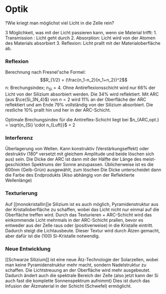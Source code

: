 # Optik
?Wie kriegt man möglichst viel Licht in die Zelle rein?

3 Möglichkeit, was mit der Licht passieren kann, wenn sie Material trifft:
		1. Transmission : Licht geht durch
		2. Absorption: Licht wird von der Atomen des Materials absorbiert
		3. Reflexion: Licht prallt mit der Materialoberfläche ab.

### Reflexion
Berechnung nach Fresnel'sche Formel: $$R_{1/2} = (\frac{n_1-n_2}{n_1+n_2})^2$$
n: Brechungsindex; $n_{Si} = 4$. Ohne Antireflexionsschicht wird nur 66% der Licht von der Silizium absorbiert werden. Die 34% wird reflektiert. Mit ARC (aus $\ce{Si_3N_4}$) von $n=2$ wird 11% an der Oberfläche der ARC reflektiert und am Ende 79% vollständig von der Silizium absorbiert. Die restliche 10% prallt hin und her in der ARC-Schicht.

Optimale Brechungsindex für die Antireflex-Schicht liegt bei $n_{ARC,opt.} = \sqrt{n_{Si} \cdot n_{Luft}}$ = 2
### Interferenz
Überlagerung von Wellen. Kann konstruktiv (Verstärkungseffekt) oder destruktiv (180° versetzt mit gleichem Amplitude und beide löschen sich aus) sein. Die Dicke der ARC ist dann mit der Hälfte der Länge des meist-geschickten Spektrums der Sonne anzupassen. Üblicherweise ist es die 600nm (Gelb-Grün) ausgewählt, zum löschen
Die Dicke unterscheidet dann die Farbe des Endprodukts (Also abhängig von der Reflektierte Wellenlänge)

### Texturierung
Auf [[monokristallin]]e Silizium ist es auch möglich, Pyramidenstruktur aus der Kristalloberfläche zu schaffen, wobei das Licht nicht nur einmal auf die Oberfläche treffen wird. Durch das Texturieren + ARC-Schicht wird das einkommende Licht mehrmals in der ARC-Schicht prallen, bevor es entweder aus der Zelle raus oder (positiverweise) in die Kristalle eintritt. Dadurch steigt die Lichtausbeute.
Dieser Textur wird durch Ätzen gemacht, aber dafür ist die (100) Si-Kristalle notwendig.

### Neue Entwicklung
[[Schwarze Silizium]] ist eine neue Ätz-Technologie der Solarzellen, wobei man keine Pyramidenstruktur mehr macht, sondern Nadelstruktur zu schaffen. Die Lichtstreuung an der Oberfläche wird mehr ausgebeutet. Dadurch ändert auch die spektrale Bereich der Zelle (also jetzt kann der Si auch fast die komplette Sonnenspektrum aufnimmt) Dies ist durch das Infusion der Ätzmaterial in der Schicht (Schwefel) ermöglicht.
